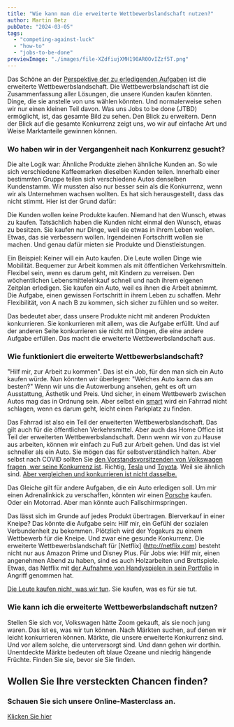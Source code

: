 ```yaml
---
title: "Wie kann man die erweiterte Wettbewerbslandschaft nutzen?"
author: Martin Betz
pubDate: "2024-03-05"
tags:
  - "competing-against-luck"
  - "how-to"
  - "jobs-to-be-done"
previewImage: "./images/file-XZdfiujXMH190AR0OvIZzf5T.png"
---
```


Das Schöne an der [Perspektive der zu erledigenden Aufgaben](/blog/understanding-the-jobs-to-be-done-perspective/) ist die erweiterte Wettbewerbslandschaft. Die Wettbewerbslandschaft ist die Zusammenfassung aller Lösungen, die unsere Kunden kaufen könnten. Dinge, die sie anstelle von uns wählen könnten. Und normalerweise sehen wir nur einen kleinen Teil davon. Was uns Jobs to be done (JTBD) ermöglicht, ist, das gesamte Bild zu sehen. Den Blick zu erweitern. Denn der Blick auf die gesamte Konkurrenz zeigt uns, wo wir auf einfache Art und Weise Marktanteile gewinnen können.

### Wo haben wir in der Vergangenheit nach Konkurrenz gesucht?

Die alte Logik war: Ähnliche Produkte ziehen ähnliche Kunden an. So wie sich verschiedene Kaffeemarken dieselben Kunden teilen. Innerhalb einer bestimmten Gruppe teilen sich verschiedene Autos denselben Kundenstamm. Wir mussten also nur besser sein als die Konkurrenz, wenn wir als Unternehmen wachsen wollten. Es hat sich herausgestellt, dass das nicht stimmt. Hier ist der Grund dafür:

Die Kunden wollen keine Produkte kaufen. Niemand hat den Wunsch, etwas zu kaufen. Tatsächlich haben die Kunden nicht einmal den Wunsch, etwas zu besitzen. Sie kaufen nur Dinge, weil sie etwas in ihrem Leben wollen. Etwas, das sie verbessern wollen. Irgendeinen Fortschritt wollen sie machen. Und genau dafür mieten sie Produkte und Dienstleistungen.

Ein Beispiel: Keiner will ein Auto kaufen. Die Leute wollen Dinge wie Mobilität. Bequemer zur Arbeit kommen als mit öffentlichen Verkehrsmitteln. Flexibel sein, wenn es darum geht, mit Kindern zu verreisen. Den wöchentlichen Lebensmitteleinkauf schnell und nach ihrem eigenen Zeitplan erledigen. Sie kaufen ein Auto, weil es ihnen die Arbeit abnimmt. Die Aufgabe, einen gewissen Fortschritt in ihrem Leben zu schaffen. Mehr Flexibilität, von A nach B zu kommen, sich sicher zu fühlen und so weiter.

Das bedeutet aber, dass unsere Produkte nicht mit anderen Produkten konkurrieren. Sie konkurrieren mit allem, was die Aufgabe erfüllt. Und auf der anderen Seite konkurrieren sie nicht mit Dingen, die eine andere Aufgabe erfüllen. Das macht die erweiterte Wettbewerbslandschaft aus.

### Wie funktioniert die erweiterte Wettbewerbslandschaft?

"Hilf mir, zur Arbeit zu kommen". Das ist ein Job, für den man sich ein Auto kaufen würde. Nun könnten wir überlegen: "Welches Auto kann das am besten?" Wenn wir uns die Autowerbung ansehen, geht es oft um Ausstattung, Ästhetik und Preis. Und sicher, in einem Wettbewerb zwischen Autos mag das in Ordnung sein. Aber selbst ein [smart](http://smart.com) wird ein Fahrrad nicht schlagen, wenn es darum geht, leicht einen Parkplatz zu finden.

Das Fahrrad ist also ein Teil der erweiterten Wettbewerbslandschaft. Das gilt auch für die öffentlichen Verkehrsmittel. Aber auch das Home Office ist Teil der erweiterten Wettbewerbslandschaft. Denn wenn wir von zu Hause aus arbeiten, können wir einfach zu Fuß zur Arbeit gehen. Und das ist viel schneller als ein Auto. Sie mögen das für selbstverständlich halten. Aber selbst nach COVID sollten Sie [den Vorstandsvorsitzenden von Volkswagen fragen, wer seine Konkurrenz ist](https://youtu.be/8RL-oDmqnks?si=Xd0Xh24P3dbIPVOd).  Richtig, [Tesla](http://tesla.com) und [Toyota](http://toyota.com). Weil sie ähnlich sind. [Aber vergleichen und konkurrieren ist nicht dasselbe.](/blog/confusing-correlation-with-causality/)

Das Gleiche gilt für andere Aufgaben, die ein Auto erledigen soll. Um mir einen Adrenalinkick zu verschaffen, könnten wir einen [Porsche](http://porsche.com) kaufen. Oder ein Motorrad. Aber man könnte auch Fallschirmspringen.

Das lässt sich im Grunde auf jedes Produkt übertragen. Bierverkauf in einer Kneipe? Das könnte die Aufgabe sein: Hilf mir, ein Gefühl der sozialen Verbundenheit zu bekommen. Plötzlich wird der Yogakurs zu einem Wettbewerb für die Kneipe. Und zwar eine gesunde Konkurrenz. Die erweiterte Wettbewerbslandschaft für [Netflix] (http://netflix.com) besteht nicht nur aus Amazon Prime und Disney Plus. Für Jobs wie: Hilf mir, einen angenehmen Abend zu haben, sind es auch Holzarbeiten und Brettspiele. Etwas, das Netflix mit [der Aufnahme von Handyspielen in sein Portfolio](https://www.whats-on-netflix.com/whats-new/full-list-of-games-available-on-netflix-10-2023/) in Angriff genommen hat.

[Die Leute kaufen nicht, was wir tun](https://www.youtube.com/watch?v=UedER61oUy4&ab_channel=BlueOceanUSA). Sie kaufen, was es für sie tut.

### Wie kann ich die erweiterte Wettbewerbslandschaft nutzen?

Stellen Sie sich vor, Volkswagen hätte Zoom gekauft, als sie noch jung waren. Das ist es, was wir tun können. Nach Märkten suchen, auf denen wir leicht konkurrieren können. Märkte, die unsere erweiterte Konkurrenz sind. Und vor allem solche, die unterversorgt sind. Und dann gehen wir dorthin. Unentdeckte Märkte bedeuten oft blaue Ozeane und niedrig hängende Früchte. Finden Sie sie, bevor sie Sie finden.

## Wollen Sie Ihre versteckten Chancen finden?

### Schauen Sie sich unsere Online-Masterclass an.

[Klicken Sie hier](/services/mastering-jobs-to-be-done-online-workshop/)
